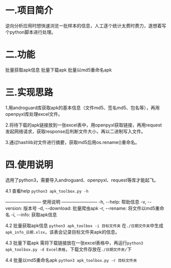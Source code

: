 # 一.项目简介
逆向分析应用时想快速浏览一批样本的信息，人工逐个统计太费时费力，遂想着写个python脚本进行处理。

# 二.功能
批量获取apk信息
批量下载apk
批量以md5重命名apk

# 三.实现思路
1.用androguard库获取apk的基本信息（文件md5、签名md5、包名等），再用openpyxl库处理excel文件。

2.将待下载的apk链接放到一张excel表中，用openpyxl获取链接，再用request发起网络请求，获取response后判断文件大小，再以二进制写入文件。

3.通过hashlib对文件进行摘要，获取md5后用os.rename()重命名。

# 四.使用说明
选用了python3，需要导入androguard、openpyxl、request等库才能起飞。

4.1 查看help
`python3 apk_toolbox.py -h`

  ———————— 使用说明 ————————
  -h, --help:         帮助信息
  -v, --version:      版本号
  -d, --download:     批量爬虫apk
  -r, --rename:       将文件以md5重命名
  -i, --info:         获取apk信息

4.2 批量获取apk信息
`python3 apk_toolbox -i 目标文件夹`
在`./日期文件夹`中生成`apk_info_日期.xlsx`，该表会记录目标文件夹apk的信息。

4.3 批量下载apk
需将下载链接放在一张excel表格中，再运行`python3 apk_toolbox.py -d Excel表格`，下载文件存放在`./日期文件夹/`下

4.4 批量以md5重命名apk
`python3 apk_toolbox.py -r 目标文件夹`
